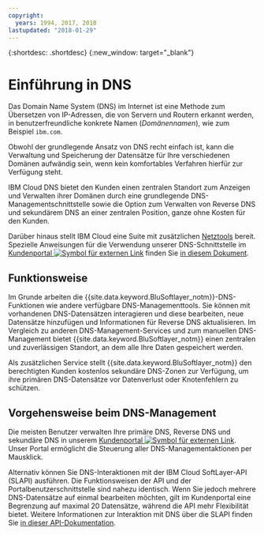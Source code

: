 ```yaml
---
copyright:
  years: 1994, 2017, 2018
lastupdated: "2018-01-29"
---
```


{:shortdesc: .shortdesc}
{:new_window: target="_blank"}

# Einführung in DNS

Das Domain Name System (DNS) im Internet ist eine Methode zum Übersetzen von IP-Adressen, die von Servern und Routern erkannt werden, in benutzerfreundliche konkrete Namen (_Domänennamen_), wie zum Beispiel `ibm.com`.

Obwohl der grundlegende Ansatz von DNS recht einfach ist, kann die Verwaltung und Speicherung der Datensätze für Ihre verschiedenen Domänen aufwändig sein, wenn kein komfortables Verfahren hierfür zur Verfügung steht.

IBM Cloud DNS bietet den Kunden einen zentralen Standort zum Anzeigen und Verwalten ihrer Domänen durch eine grundlegende DNS-Managementschnittstelle sowie die Option zum Verwalten von Reverse DNS und sekundärem DNS an einer zentralen Position, ganze ohne Kosten für den Kunden.

Darüber hinaus stellt IBM Cloud eine Suite mit zusätzlichen [Netztools](https://console.bluemix.net/docs/infrastructure/network-tools/getting-started.html#getting-started-with-network-tools) bereit. Spezielle Anweisungen für die Verwendung unserer DNS-Schnittstelle im [Kundenportal ![Symbol für externen Link](../../icons/launch-glyph.svg "Symbol für externen Link")](https://control.softlayer.com/) finden Sie [in diesem Dokument](https://github.ibm.com/Bluemix-Docs/dns/blob/staging/using-the-dns-interface.html).

## Funktionsweise
Im Grunde arbeiten die {{site.data.keyword.BluSoftlayer_notm}}-DNS-Funktionen wie andere verfügbare DNS-Managementtools. Sie können mit vorhandenen DNS-Datensätzen interagieren und diese bearbeiten, neue Datensätze hinzufügen und Informationen für Reverse DNS aktualisieren. Im Vergleich zu anderen DNS-Management-Services und zum manuellen DNS-Management bietet {{site.data.keyword.BluSoftlayer_notm}} einen zentralen und zuverlässigen Standort, an dem alle Ihre Daten gespeichert werden.

Als zusätzlichen Service stellt {{site.data.keyword.BluSoftlayer_notm}} den berechtigten Kunden kostenlos sekundäre DNS-Zonen zur Verfügung, um ihre primären DNS-Datensätze vor Datenverlust oder Knotenfehlern zu schützen.

## Vorgehensweise beim DNS-Management
Die meisten Benutzer verwalten Ihre primäre DNS, Reverse DNS und sekundäre DNS in unserem [Kundenportal ![Symbol für externen Link](../../icons/launch-glyph.svg "Symbol für externen Link")](https://control.softlayer.com/). Unser Portal ermöglicht die Steuerung aller DNS-Managementaktionen per Mausklick.

Alternativ können Sie DNS-Interaktionen mit der IBM Cloud SoftLayer-API (SLAPI) ausführen. Die Funktionsweisen der API und der Portalbenutzerschnittstelle sind nahezu identisch. Wenn Sie jedoch mehrere DNS-Datensätze auf einmal bearbeiten möchten, gilt im Kundenportal eine Begrenzung auf maximal 20 Datensätze, während die API mehr Flexibilität bietet. Weitere Informationen zur Interaktion mit DNS über die SLAPI finden Sie [in dieser API-Dokumentation](dns-api.html).


